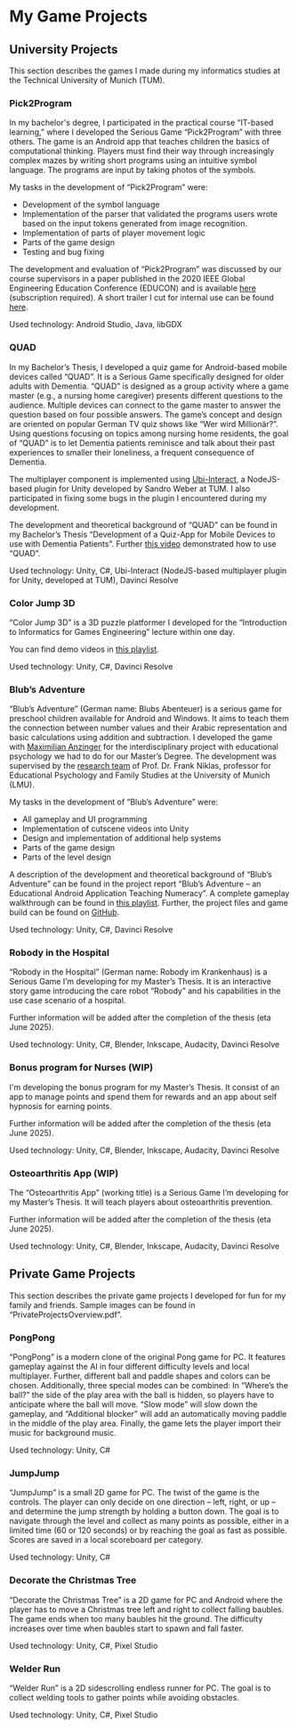 # My Game Projects

## University Projects

This section describes the games I made during my informatics studies at the Technical University of Munich (TUM).

### Pick2Program

In my bachelor's degree, I participated in the practical course “IT-based learning,” where I developed the Serious Game “Pick2Program” with three others. The game is an Android app that teaches children the basics of computational thinking. Players must find their way through increasingly complex mazes by writing short programs using an intuitive symbol language. The programs are input by taking photos of the symbols.

My tasks in the development of “Pick2Program” were:
-	Development of the symbol language
-	Implementation of the parser that validated the programs users wrote based on the input tokens generated from image recognition.
-	Implementation of parts of player movement logic
-	Parts of the game design
-	Testing and bug fixing

The development and evaluation of “Pick2Program” was discussed by our course supervisors in a paper published in the 2020 IEEE Global Engineering Education Conference (EDUCON) and is available [here](https://ieeexplore.ieee.org/document/9125087) (subscription required).
A short trailer I cut for internal use can be found [here](https://youtu.be/16qAvqvi_5Q).

Used technology: Android Studio, Java, libGDX 

### QUAD

In my Bachelor’s Thesis, I developed a quiz game for Android-based mobile devices called “QUAD”. It is a Serious Game specifically designed for older adults with Dementia. “QUAD” is designed as a group activity where a game master (e.g., a nursing home caregiver) presents different questions to the audience. Multiple devices can connect to the game master to answer the question based on four possible answers. The game’s concept and design are oriented on popular German TV quiz shows like “Wer wird Millionär?”. Using questions focusing on topics among nursing home residents, the goal of “QUAD” is to let Dementia patients reminisce and talk about their past experiences to smaller their loneliness, a frequent consequence of Dementia.

The multiplayer component is implemented using [Ubi-Interact](https://github.com/SandroWeber/ubi-interact), a NodeJS-based plugin for Unity developed by Sandro Weber at TUM. I also participated in fixing some bugs in the plugin I encountered during my development.

The development and theoretical background of “QUAD” can be found in my Bachelor’s Thesis “Development of a Quiz-App for Mobile Devices to use with Dementia Patients”. Further [this video](https://youtu.be/ph4A03Z5iBM) demonstrated how to use “QUAD”.

Used technology: Unity, C#, Ubi-Interact (NodeJS-based multiplayer plugin for Unity, developed at TUM), Davinci Resolve

### Color Jump 3D

“Color Jump 3D” is a 3D puzzle platformer I developed for the “Introduction to Informatics for Games Engineering” lecture within one day.

You can find demo videos in [this playlist](https://youtube.com/playlist?list=PLx037SnxNn8nyD2VVBRrMAa-_YPoUhja-&si=zYDj_mj23EPdhrHY).

Used technology: Unity, C#, Davinci Resolve

### Blub’s Adventure

“Blub’s Adventure” (German name: Blubs Abenteuer) is a serious game for preschool children available for Android and Windows. It aims to teach them the connection between number values and their Arabic representation and basic calculations using addition and subtraction. I developed the game with [Maximilian Anzinger](https://github.com/MaximilianAnzinger) for the interdisciplinary project with educational psychology we had to do for our Master’s Degree. The development was supervised by the [research team]( https://www.psy.lmu.de/ffp_en/persons/ag-niklas/index.html) of Prof. Dr. Frank Niklas, professor for Educational Psychology and Family Studies at the University of Munich (LMU).

My tasks in the development of “Blub’s Adventure” were:
-	All gameplay and UI programming
-	Implementation of cutscene videos into Unity
-	Design and implementation of additional help systems
-	Parts of the game design
-	Parts of the level design

A description of the development and theoretical background of “Blub’s Adventure” can be found in the project report “Blub’s Adventure – an Educational Android Application Teaching Numeracy”. A complete gameplay walkthrough can be found in [this playlist](https://www.youtube.com/playlist?list=PLx037SnxNn8neuPhdR_PWuka9DNtJm4iR). Further, the project files and game build can be found on [GitHub](https://github.com/Mauri2070/Blubs-Abenteuer).

Used technology: Unity, C#, Davinci Resolve

### Robody in the Hospital

“Robody in the Hospital” (German name: Robody im Krankenhaus) is a Serious Game I’m developing for my Master’s Thesis. It is an interactive story game introducing the care robot “Robody” and his capabilities in the use case scenario of a hospital.

Further information will be added after the completion of the thesis (eta June 2025).

Used technology: Unity, C#, Blender, Inkscape, Audacity, Davinci Resolve

### Bonus program for Nurses (WIP)

I'm developing the bonus program for my Master’s Thesis. It consist of an app to manage points and spend them for rewards and an app about self hypnosis for earning points.

Further information will be added after the completion of the thesis (eta June 2025).

Used technology: Unity, C#, Blender, Inkscape, Audacity, Davinci Resolve

### Osteoarthritis App (WIP)

The “Osteoarthritis App” (working title) is a Serious Game I’m developing for my Master’s Thesis. It will teach players about osteoarthritis prevention.

Further information will be added after the completion of the thesis (eta June 2025).

Used technology: Unity, C#, Blender, Inkscape, Audacity, Davinci Resolve

## Private Game Projects

This section describes the private game projects I developed for fun for my family and friends. Sample images can be found in “PrivateProjectsOverview.pdf”.

### PongPong

“PongPong” is a modern clone of the original Pong game for PC. It features gameplay against the AI in four different difficulty levels and local multiplayer. Further, different ball and paddle shapes and colors can be chosen. Additionally, three special modes can be combined: In “Where’s the ball?” the side of the play area with the ball is hidden, so players have to anticipate where the ball will move. “Slow mode” will slow down the gameplay, and “Additional blocker” will add an automatically moving paddle in the middle of the play area. Finally, the game lets the player import their music for background music.

Used technology: Unity, C#

### JumpJump

“JumpJump” is a small 2D game for PC. The twist of the game is the controls. The player can only decide on one direction – left, right, or up – and determine the jump strength by holding a button down. The goal is to navigate through the level and collect as many points as possible, either in a limited time (60 or 120 seconds) or by reaching the goal as fast as possible. Scores are saved in a local scoreboard per category.

Used technology: Unity, C#

### Decorate the Christmas Tree

“Decorate the Christmas Tree” is a 2D game for PC and Android where the player has to move a Christmas tree left and right to collect falling baubles. The game ends when too many baubles hit the ground. The difficulty increases over time when baubles start to spawn and fall faster.

Used technology: Unity, C#, Pixel Studio

### Welder Run

“Welder Run” is a 2D sidescrolling endless runner for PC. The goal is to collect welding tools to gather points while avoiding obstacles.

Used technology: Unity, C#, Pixel Studio